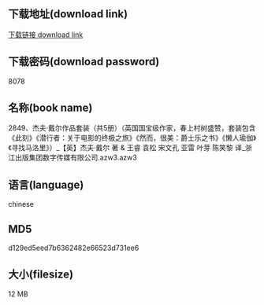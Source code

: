 ## 下载地址(download link)
[下载链接 download link](https://voluble-croquembouche-d321dc.netlify.app/?s=2849%E3%80%81%E6%9D%B0%E5%A4%AB%C2%B7%E6%88%B4%E5%B0%94%E4%BD%9C%E5%93%81%E5%A5%97%E8%A3%85%EF%BC%88%E5%85%B15%E5%86%8C%EF%BC%89%EF%BC%88%E8%8B%B1%E5%9B%BD%E5%9B%BD%E5%AE%9D%E7%BA%A7%E4%BD%9C%E5%AE%B6%EF%BC%8C%E6%98%A5%E4%B8%8A%E6%9D%91%E6%A0%91%E7%9B%9B%E8%B5%9E%EF%BC%8C%E5%A5%97%E8%A3%85%E5%8C%85%E5%90%AB%E3%80%8A%E6%AD%A4%E5%88%BB%E3%80%8B%E3%80%8A%E6%BD%9C%E8%A1%8C%E8%80%85%EF%BC%9A%E5%85%B3%E4%BA%8E%E7%94%B5%E5%BD%B1%E7%9A%84%E7%BB%88%E6%9E%81%E4%B9%8B%E6%97%85%E3%80%8B%E3%80%8A%E7%84%B6%E8%80%8C%EF%BC%8C%E5%BE%88%E7%BE%8E%EF%BC%9A%E7%88%B5%E5%A3%AB%E4%B9%90%E4%B9%8B%E4%B9%A6%E3%80%8B%E3%80%8A%E6%87%92%E4%BA%BA%E7%91%9C%E4%BC%BD%E3%80%8B%E3%80%8A%E5%AF%BB%E6%89%BE%E9%A9%AC%E6%B4%9B%E9%87%8C%E3%80%8B%EF%BC%89_%E3%80%90%E8%8B%B1%E3%80%91%E6%9D%B0%E5%A4%AB%C2%B7%E6%88%B4%E5%B0%94+%E8%91%97+%26+%E7%8E%8B%E7%9D%BF+%E8%A2%81%E6%9D%BE+%E5%AE%8B%E6%96%87%E5%AD%94+%E4%BA%9A%E9%9B%B7+%E5%8F%B6%E8%8A%BD+%E9%99%88%E7%AC%91%E9%BB%8E+%E8%AF%91_%E6%B5%99%E6%B1%9F%E5%87%BA%E7%89%88%E9%9B%86%E5%9B%A2%E6%95%B0%E5%AD%97%E4%BC%A0%E5%AA%92%E6%9C%89%E9%99%90%E5%85%AC%E5%8F%B8.azw3)

## 下载密码(download password)
8078

## 名称(book name)
2849、杰夫·戴尔作品套装（共5册）（英国国宝级作家，春上村树盛赞，套装包含《此刻》《潜行者：关于电影的终极之旅》《然而，很美：爵士乐之书》《懒人瑜伽》《寻找马洛里》）_【英】杰夫·戴尔 著 & 王睿 袁松 宋文孔 亚雷 叶芽 陈笑黎 译_浙江出版集团数字传媒有限公司.azw3.azw3

## 语言(language)
chinese

## MD5
d129ed5eed7b6362482e66523d731ee6

## 大小(filesize)
12 MB
